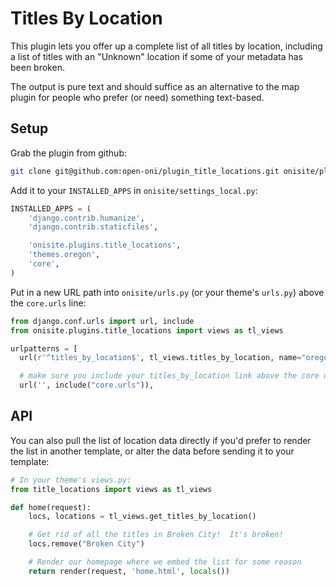 Titles By Location
===

This plugin lets you offer up a complete list of all titles by location,
including a list of titles with an "Unknown" location if some of your metadata
has been broken.

The output is pure text and should suffice as an alternative to the map plugin
for people who prefer (or need) something text-based.

Setup
---

Grab the plugin from github:

```bash
git clone git@github.com:open-oni/plugin_title_locations.git onisite/plugins/title_locations
```

Add it to your `INSTALLED_APPS` in `onisite/settings_local.py`:

```python
INSTALLED_APPS = (
    'django.contrib.humanize',
    'django.contrib.staticfiles',

    'onisite.plugins.title_locations',
    'themes.oregon',
    'core',
)
```

Put in a new URL path into `onisite/urls.py` (or your theme's `urls.py`) above
the `core.urls` line:

```python
from django.conf.urls import url, include
from onisite.plugins.title_locations import views as tl_views

urlpatterns = [
  url(r'^titles_by_location$', tl_views.titles_by_location, name="oregon_titles_by_location"),

  # make sure you include your titles_by_location link above the core urls
  url('', include("core.urls")),
```

API
---

You can also pull the list of location data directly if you'd prefer to render
the list in another template, or alter the data before sending it to your
template:

```python
# In your theme's views.py:
from title_locations import views as tl_views

def home(request):
    locs, locations = tl_views.get_titles_by_location()

    # Get rid of all the titles in Broken City!  It's broken!
    locs.remove("Broken City")

    # Render our homepage where we embed the list for some reason
    return render(request, 'home.html', locals())
```
